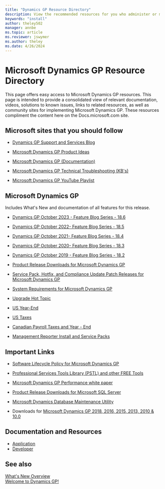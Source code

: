 ```yaml
---
title: "Dynamics GP Resource Directory"
description: View the recommended resources for you who administer or manage Dynamics GP.
keywords: "install"
author: theley502
manager: annbe
ms.topic: article
ms.reviewer: jswymer
ms.author: theley
ms.date: 4/26/2024
---
```

# Microsoft Dynamics GP Resource Directory

This page offers easy access to Microsoft Dynamics GP resources. This page is intended to provide a consolidated view of relevant documentation, videos, solutions to known issues, links to related resources, as well as community sites for implementing Microsoft Dynamics GP. These resources compliment the content here on the Docs.microsoft.com site.

## Microsoft sites that you should follow

- [Dynamics GP Support and Services Blog](https://community.dynamics.com/blogs/?blogid=2acf33ca-57f3-4260-80c9-8f12f9f60e65&groupid=0f766bd8-8536-4f68-be4a-0b7feabe2675)

<!-- [Dynamics GP Developer Blog](https://msdn.microsoft.com/library/aa496082.aspx)
- [Dynamics Financial Reporting - Management Reporter](https://blogs.msdn.com/b/dynamics_financial_reporting/)-->

- [Microsoft Dynamics GP Product Ideas](https://experience.dynamics.com/ideas/categories/?forum=771cc5ac-c117-e811-8105-3863bb2e0320&forumName=Dynamics%20GP)

- [Microsoft Dynamics GP (Documentation)](index.md)

- [Microsoft Dynamics GP Technical Troubleshooting (KB's)](/troubleshoot/dynamics/gp/welcome-gp)

- [Microsoft Dynamics GP YouTube Playlist](https://www.youtube.com/playlist?list=PLFSag4twLTk_9TB90pvujqkFmp7uc1UAt) 

## Microsoft Dynamics GP

  Includes What's New and documentation of all features for this release. 

- [Dynamics GP October 2023 - Feature Blog Series - 18.6](https://community.dynamics.com/blogs/post/?postid=50cc4ae5-d25e-ee11-a81c-00224852432e)
  
- [Dynamics GP October 2022- Feature Blog Series - 18.5](https://community.dynamics.com/gp/b/dynamicsgp/posts/microsoft-dynamics-gp-october-2022---feature-blog-series-schedule)

- [Dynamics GP October 2021- Feature Blog Series - 18.4](https://community.dynamics.com/gp/b/dynamicsgp/posts/microsoft-dynamics-gp-2021-new-feature-blog-series-schedule)

- [Dynamics GP October 2020- Feature Blog Series - 18.3](https://community.dynamics.com/gp/b/dynamicsgp/posts/microsoft-dynamics-gp-2020-new-feature-blog-series-schedule-410418203)
 
- [Dynamics GP October 2019 - Feature Blog Series - 18.2](https://community.dynamics.com/gp/b/dynamicsgp/posts/microsoft-dynamics-gp-2018-r3-new-feature-blog-series-schedule)

 
- [Product Release Downloads for Microsoft Dynamics GP](/dynamics/s-e/gp/MDGP2018_Release_Download_378)

- [Service Pack, Hotfix, and Compliance Update Patch Releases for Microsoft Dynamics GP](/dynamics/s-e/gp/MDGP2018_PatchReleases_377)

- [System Requirements for Microsoft Dynamics GP](/dynamics/s-e/gp/mdgp2018_system_requirements)

- [Upgrade Hot Topic](/dynamics/s-e/gp/hot_topic_mdgpupgrade_415)

- [US Year-End](/dynamics/s-e/gp/usgpye2018_396)

- [US Taxes](/dynamics/s-e/gp/tugp2018_391)

- [Canadian Payroll Taxes and Year - End](/dynamics/s-e/gp/cagptuye2018_285)

- [Management Reporter Install and Service Packs](/dynamics/s-e/mr/mroverview_435)


## Important Links

- [Software Lifecycle Policy for Microsoft Dynamics GP](terms/lifecycle.md)  

- [Professional Services Tools Library (PSTL) and other FREE Tools](/dynamics/s-e/gp/noam_pstl_delta)

- [Microsoft Dynamics GP Performance white paper](/dynamics/s-e/gp/mdgp2010_whitepaper_performance)

- [Product Release Downloads for Microsoft SQL Server](https://businesscenter.mbs.microsoft.com/#contentdetail/SQLdownloadOverview)

- [Microsoft Dynamics Database Maintenance Utility](https://mbs2.microsoft.com/fileexchange/?fileID=cde6687d-abb6-46bf-ae0f-6588838cb174)

- Downloads for [Microsoft Dynamics GP 2018, 2016, 2015, 2013, 2010 & 10.0](https://mbs2.microsoft.com/fileexchange/?fileID=7b89589c-da4b-4efd-bb2f-994605af7d67)

## Documentation and Resources

- [Application](/dynamics-gp/)
- [Developer](/previous-versions/dynamicsgp/developer/bb219081%28v=msdn.10%29)

## See also

[What's New Overview](whats-new/introduction.md)  
[Welcome to Dynamics GP!](index.md)  
